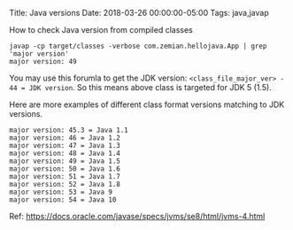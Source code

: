 Title: Java versions
Date: 2018-03-26 00:00:00-05:00
Tags: java,javap



How to check Java version from compiled classes

    javap -cp target/classes -verbose com.zemian.hellojava.App | grep 'major version'
    major version: 49

You may use this forumla to get the JDK version:
`<class_file_major_ver> - 44 = JDK version`. So this means above class
is targeted for JDK 5 (1.5).

Here are more examples of different class format versions matching to
JDK versions.

    major version: 45.3 = Java 1.1
    major version: 46 = Java 1.2
    major version: 47 = Java 1.3
    major version: 48 = Java 1.4
    major version: 49 = Java 1.5
    major version: 50 = Java 1.6
    major version: 51 = Java 1.7
    major version: 52 = Java 1.8
    major version: 53 = Java 9
    major version: 54 = Java 10

Ref: <https://docs.oracle.com/javase/specs/jvms/se8/html/jvms-4.html>


